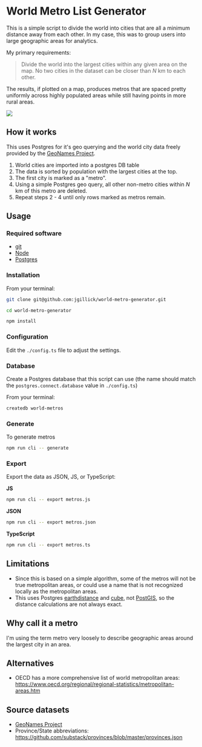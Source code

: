 # World Metro List Generator

This is a simple script to divide the world into cities that are all a minimum distance away from each other. In my case, this was to group users into large geographic areas for analytics.

My primary requirements:

> Divide the world into the largest cities within any given area on the map.
> No two cities in the dataset can be closer than _N_ km to each other.

The results, if plotted on a map, produces metros that are spaced pretty uniformly across highly populated areas while still having points in more rural areas.

<img src="./example.png" wide="400" />

## How it works

This uses Postgres for it's geo querying and the world city data freely provided by the [GeoNames Project](http://geonames.org/).

1. World cities are imported into a postgres DB table
2. The data is sorted by population with the largest cities at the top.
3. The first city is marked as a "metro".
4. Using a simple Postgres geo query, all other non-metro cities within _N_ km of this metro are deleted.
5. Repeat steps 2 - 4 until only rows marked as metros remain.

## Usage

### Required software

- [git](https://github.com/git-guides/install-git)
- [Node](https://nodejs.org/en/)
- [Postgres](https://www.postgresql.org/download/)

### Installation

From your terminal:

```bash
git clone git@github.com:jgillick/world-metro-generator.git

cd world-metro-generator

npm install
```

### Configuration

Edit the `./config.ts` file to adjust the settings.

### Database

Create a Postgres database that this script can use (the name should match the `postgres.connect.database` value in `./config.ts`)

From your terminal:

```bash
createdb world-metros
```

### Generate

To generate metros

```bash
npm run cli -- generate
```

### Export

Export the data as JSON, JS, or TypeScript:

**JS**

```bash
npm run cli -- export metros.js
```

**JSON**

```bash
npm run cli -- export metros.json
```

**TypeScript**

```bash
npm run cli -- export metros.ts
```

## Limitations

- Since this is based on a simple algorithm, some of the metros will not be true metropolitan areas, or could use a name that is not recognized locally as the metropolitan areas.
- This uses Postgres [earthdistance](https://www.postgresql.org/docs/current/earthdistance.html) and [cube](https://www.postgresql.org/docs/current/cube.html), not [PostGIS](https://postgis.net/), so the distance calculations are not always exact.

## Why call it a metro

I'm using the term metro very loosely to describe geographic areas around the largest city in an area.

## Alternatives

- OECD has a more comprehensive list of world metropolitan areas: https://www.oecd.org/regional/regional-statistics/metropolitan-areas.htm

## Source datasets

- [GeoNames Project](http://geonames.org/)
- Province/State abbreviations: https://github.com/substack/provinces/blob/master/provinces.json

